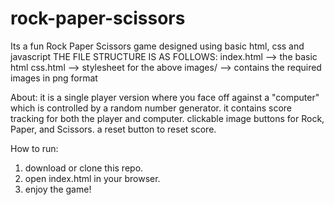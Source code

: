 # rock-paper-scissors
Its a fun Rock Paper Scissors game designed using basic html, css and javascript
THE FILE STRUCTURE IS AS FOLLOWS:
index.html  --> the basic html 
css.html   --> stylesheet for the above
images/  --> contains the required images in png format

About:
it is a single player version where you face off against a "computer" which is controlled by a random 
number generator.
it contains score tracking for both the player and computer.
clickable image buttons for Rock, Paper, and Scissors.
a reset button to reset score.

How to run:
1) download or clone this repo.
2) open index.html in your browser.
3) enjoy the game! 
